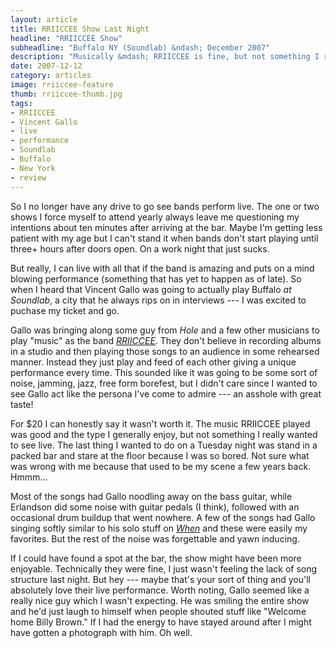 ```yaml
---
layout: article
title: RRIICCEE Show Last Night
headline: "RRIICCEE Show"
subheadline: "Buffalo NY (Soundlab) &ndash; December 2007"
description: "Musically &mdash; RRIICCEE is fine, but not something I really want to see live again."
date: 2007-12-12
category: articles
image: rriiccee-feature
thumb: rriiccee-thumb.jpg
tags: 
- RRIICCEE
- Vincent Gallo
- live
- performance
- Soundlab
- Buffalo
- New York
- review
---
```

So I no longer have any drive to go see bands perform live. The one or two shows I force myself to attend yearly always leave me questioning my intentions about ten minutes after arriving at the bar. Maybe I'm getting less patient with my age but I can't stand it when bands don't start playing until three+ hours after doors open. On a work night that just sucks.

But really, I can live with all that if the band is amazing and puts on a mind blowing performance (something that has yet to happen as of late). So when I heard that Vincent Gallo was going to actually play Buffalo *at Soundlab*, a city that he always rips on in interviews --- I was excited to puchase my ticket and go.

Gallo was bringing along some guy from *Hole* and a few other musicians to play "music" as the band [*RRIICCEE*](http://www.rriiccee.com/). They don't believe in recording albums in a studio and then playing those songs to an audience in some rehearsed manner. Instead they just play and feed of each other giving a unique performance every time. This sounded like it was going to be some sort of noise, jamming, jazz, free form borefest, but I didn't care since I wanted to see Gallo act like the persona I've come to admire --- an asshole with great taste!

For $20 I can honestly say it wasn't worth it. The music RRIICCEE played was good and the type I generally enjoy, but not something I really wanted to see live. The last thing I wanted to do on a Tuesday night was stand in a packed bar and stare at the floor because I was so bored. Not sure what was wrong with me because that used to be my scene a few years back. Hmmm...

Most of the songs had Gallo noodling away on the bass guitar, while Erlandson did some noise with guitar pedals (I think), followed with an occasional drum buildup that went nowhere. A few of the songs had Gallo singing softly similar to his solo stuff on [*When*](http://vincentgallo.com/music/discography/when.html) and these were easily my favorites. But the rest of the noise was forgettable and yawn inducing.

If I could have found a spot at the bar, the show might have been more enjoyable. Technically they were fine, I just wasn't feeling the lack of song structure last night. But hey --- maybe that's your sort of thing and you'll absolutely love their live performance. Worth noting, Gallo seemed like a really nice guy which I wasn't expecting. He was smiling the entire show and he'd just laugh to himself when people shouted stuff like "Welcome home Billy Brown." If I had the energy to have stayed around after I might have gotten a photograph with him. Oh well.
